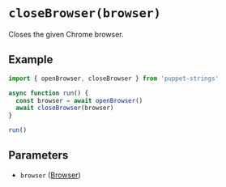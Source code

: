 # `closeBrowser(browser)`
Closes the given Chrome browser.

## Example
```js
import { openBrowser, closeBrowser } from 'puppet-strings'

async function run() {
  const browser = await openBrowser()
  await closeBrowser(browser)
}

run()
```

## Parameters
* `browser` ([Browser](../../interface/README.md#browser))
